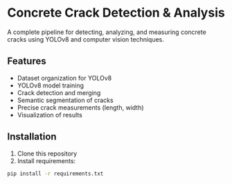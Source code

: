 # Concrete Crack Detection & Analysis

A complete pipeline for detecting, analyzing, and measuring concrete cracks using YOLOv8 and computer vision techniques.


## Features
- Dataset organization for YOLOv8
- YOLOv8 model training
- Crack detection and merging
- Semantic segmentation of cracks
- Precise crack measurements (length, width)
- Visualization of results

## Installation
1. Clone this repository
2. Install requirements:
```bash
pip install -r requirements.txt